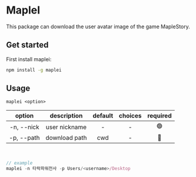 # **MapleI**

This package can download the user avatar image of the game MapleStory.

## Get started

First install maplei:

```sh
npm install -g maplei
```

## Usage

```
maplei <option>
```

|   option   |  description  | default | choices | required |
| :--------: | :-----------: | :-----: | :-----: | :------: |
| -n, --nick | user nickname |    -    |    -    |    🟢    |
| -p, --path | download path |   cwd   |    -    |    🔴    |

<br />

```js
// example
maplei -n 타락파워전사 -p Users/<username>/Desktop
```
